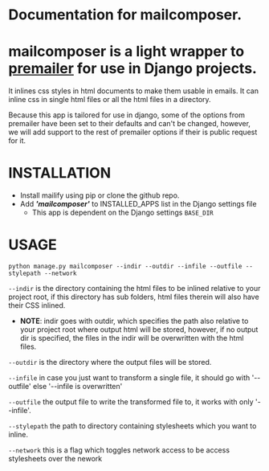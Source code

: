 # Documentation for mailcomposer.
# mailcomposer is a light wrapper to [premailer](https://pypi.org/project/premailer/) for use in Django projects.

It inlines css styles in html documents to make them usable in emails.
It can inline css in single html files or all the html files in a directory.

Because this app is tailored for use in django, some of the options from premailer have been set
to their defaults and can't be changed, however, we will add support to the rest of premailer options if their is 
public request for it.

# INSTALLATION
+ Install mailify using pip or clone the github repo.
+ Add ***'mailcomposer'*** to INSTALLED_APPS list in the Django settings file
	- This app is dependent on the Django settings `BASE_DIR`

# USAGE
	python manage.py mailcomposer --indir --outdir --infile --outfile --stylepath --network

`--indir` is the directory containing the html files to be inlined relative to your project root,
if this directory has sub folders,
html files therein will also have their CSS inlined.

+ **NOTE**: indir goes with outdir, which specifies the path also relative to your project root where 
output html will be stored, however, if no output dir is specified, the files in the indir will be overwritten with the html files.

`--outdir` is the directory where the output files will be stored.

`--infile` in case you just want to transform a single file, it should go with '--outfile' else '--infile is overwritten'

`--outfile` the output file to write the transformed file to, it works with only '--infile'.

`--stylepath` the path to directory containing stylesheets which you want to inline.

`--network` this is a flag which toggles network access to be access stylesheets over the nework
